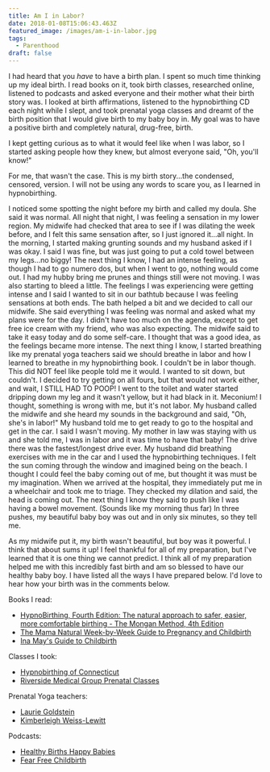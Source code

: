 ```yaml
---
title: Am I in Labor?
date: 2018-01-08T15:06:43.463Z
featured_image: /images/am-i-in-labor.jpg
tags:
  - Parenthood
draft: false
---
```

I had heard that you _have_ to have a birth plan. I spent so much time thinking up my ideal birth. I read books on it, took birth classes, researched online, listened to podcasts and asked everyone and their mother what their birth story was. I looked at birth affirmations, listened to the hypnobirthing CD each night while I slept, and took prenatal yoga classes and dreamt of the birth position that I would give birth to my baby boy in. My goal was to have a positive birth and completely natural, drug-free, birth.

I kept getting curious as to what it would feel like when I was labor, so I started asking people how they knew, but almost everyone said, "Oh, you'll know!"

For me, that wasn't the case. This is my birth story...the condensed, censored, version. I will not be using any words to scare you, as I learned in hypnobirthing.

I noticed some spotting the night before my birth and called my doula. She said it was normal. All night that night, I was feeling a sensation in my lower region. My midwife had checked that area to see if I was dilating the week before, and I felt this same sensation after, so I just ignored it...all night. In the morning, I started making grunting sounds and my husband asked if I was okay. I said I was fine, but was just going to put a cold towel between my legs...no biggy! The next thing I know, I had an intense feeling, as though I had to go numero dos, but when I went to go, nothing would come out. I had my hubby bring me prunes and things still were not moving. I was also starting to bleed a little. The feelings I was experiencing were getting intense and I said I wanted to sit in our bathtub because I was feeling sensations at both ends. The bath helped a bit and we decided to call our midwife. She said everything I was feeling was normal and asked what my plans were for the day. I didn't have too much on the agenda, except to get free ice cream with my friend, who was also expecting. The midwife said to take it easy today and do some self-care. I thought that was a good idea, as the feelings became more intense. The next thing I know, I started breathing like my prenatal yoga teachers said we should breathe in labor and how I learned to breathe in my hypnobirthing book. I couldn't be in labor though. This did NOT feel like people told me it would. I wanted to sit down, but couldn't. I decided to try getting on all fours, but that would not work either, and wait, I STILL HAD TO POOP! I went to the toilet and water started dripping down my leg and it wasn't yellow, but it had black in it. Meconium! I thought, something is wrong with me, but it's not labor. My husband called the midwife and she heard my sounds in the background and said, "Oh, she's in labor!" My husband told me to get ready to go to the hospital and get in the car. I said I wasn't moving. My mother in law was staying with us and she told me, I was in labor and it was time to have that baby! The drive there was the fastest/longest drive ever. My husband did breathing exercises with me in the car and I used the hypnobirthing techniques. I felt the sun coming through the window and imagined being on the beach. I thought I could feel the baby coming out of me, but thought it was must be my imagination. When we arrived at the hospital, they immediately put me in a wheelchair and took me to triage. They checked my dilation and said, the head is coming out. The next thing I know they said to push like I was having a bowel movement. (Sounds like my morning thus far) In three pushes, my beautiful baby boy was out and in only six minutes, so they tell me.

 As my midwife put it, my birth wasn't beautiful, but boy was it powerful. I think that about sums it up! I feel thankful for all of my preparation, but I've learned that it is one thing we cannot predict. I think all of my preparation helped me with this incredibly fast birth and am so blessed to have our healthy baby boy. I have listed all the ways I have prepared below. I'd love to hear how your birth was in the comments below. 

Books I read:

* <a target="_blank" href="https://www.amazon.com/gp/product/0757318371/ref=as_li_tl?ie=UTF8&camp=1789&creative=9325&creativeASIN=0757318371&linkCode=as2&tag=lifepoints02-20&linkId=7e92be39956f588e4b6a82efaa60e76e">HypnoBirthing, Fourth Edition: The natural approach to safer, easier, more comfortable birthing - The Mongan Method, 4th Edition</a><img src="//ir-na.amazon-adsystem.com/e/ir?t=lifepoints02-20&l=am2&o=1&a=0757318371" width="1" height="1" border="0" alt="" style="border:none !important; margin:0px !important;" />
* <a target="_blank" href="https://www.amazon.com/gp/product/150114667X/ref=as_li_tl?ie=UTF8&camp=1789&creative=9325&creativeASIN=150114667X&linkCode=as2&tag=lifepoints02-20&linkId=a077c48901bfa0260b6b55e26c6ced9d">The Mama Natural Week-by-Week Guide to Pregnancy and Childbirth</a><img src="//ir-na.amazon-adsystem.com/e/ir?t=lifepoints02-20&l=am2&o=1&a=150114667X" width="1" height="1" border="0" alt="" style="border:none !important; margin:0px !important;" />
* <a target="_blank" href="https://www.amazon.com/gp/product/0553381156/ref=as_li_tl?ie=UTF8&camp=1789&creative=9325&creativeASIN=0553381156&linkCode=as2&tag=lifepoints02-20&linkId=e991bcf44baf578666b4f707b5a31cfd">Ina May's Guide to Childbirth</a><img src="//ir-na.amazon-adsystem.com/e/ir?t=lifepoints02-20&l=am2&o=1&a=0553381156" width="1" height="1" border="0" alt="" style="border:none !important; margin:0px !important;" />

Classes I took:

* [Hypnobirthing of Connecticut](http://hypnobirthingct.com)
* [Riverside Medical Group Prenatal Classes](https://www.riversidemedgroup.com/prenatal-classes/>)

Prenatal Yoga teachers:

* [Laurie Goldstein](http://ittakesanopenheart.com/ap3tkpd4e9ndicqszgj984gr81dov9)
* [Kimberleigh Weiss-Lewitt](http://www.mamamosaic.com/kim.php)

Podcasts:

* [Healthy Births Happy Babies](https://itunes.apple.com/us/podcast/healthy-births-happy-babies-prenatal-care-natural-birth/id1033754889?mt=2)
* [Fear Free Childbirth](https://www.fearfreechildbirth.com/blog/fear-free-childbirth-podcast/)
